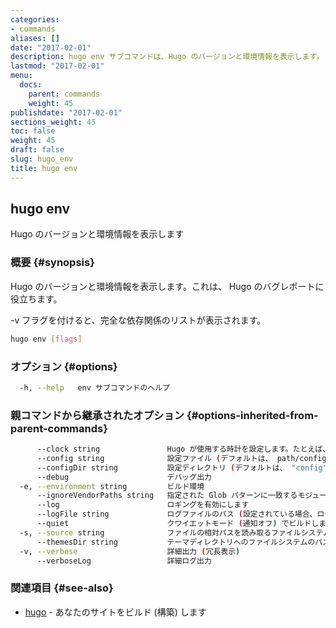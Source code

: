 ```yaml
---
categories:
- commands
aliases: []
date: "2017-02-01"
description: hugo env サブコマンドは、Hugo のバージョンと環境情報を表示します。
lastmod: "2017-02-01"
menu:
  docs:
    parent: commands
    weight: 45
publishdate: "2017-02-01"
sections_weight: 45
toc: false
weight: 45
draft: false
slug: hugo_env
title: hugo env
---
```

## hugo env

Hugo のバージョンと環境情報を表示します

### 概要 {#synopsis}

Hugo のバージョンと環境情報を表示します。これは、 Hugo のバグレポートに役立ちます。

-v フラグを付けると、完全な依存関係のリストが表示されます。

```bash
hugo env [flags]
```

### オプション {#options}

```bash
  -h, --help   env サブコマンドのヘルプ
```

### 親コマンドから継承されたオプション {#options-inherited-from-parent-commands}

```bash
      --clock string               Hugo が使用する時計を設定します。たとえば、 --clock 2021-11-06T22:30:00.00+09:00
      --config string              設定ファイル (デフォルトは、 path/config.yaml|json|toml)
      --configDir string           設定ディレクトリ (デフォルトは、 "config")
      --debug                      デバッグ出力
  -e, --environment string         ビルド環境
      --ignoreVendorPaths string   指定された Glob パターンに一致するモジュールパスの _vendor を無視します
      --log                        ロギングを有効にします
      --logFile string             ログファイルのパス (設定されている場合、ログが自動的に有効になります)
      --quiet                      クワイエットモード (通知オフ) でビルドします
  -s, --source string              ファイルの相対パスを読み取るファイルシステムのパス
      --themesDir string           テーマディレクトリへのファイルシステムのパス
  -v, --verbose                    詳細出力 (冗長表示)
      --verboseLog                 詳細ログ出力
```

### 関連項目 {#see-also}

* [hugo](/commands/hugo/)	 - あなたのサイトをビルド (構築) します

